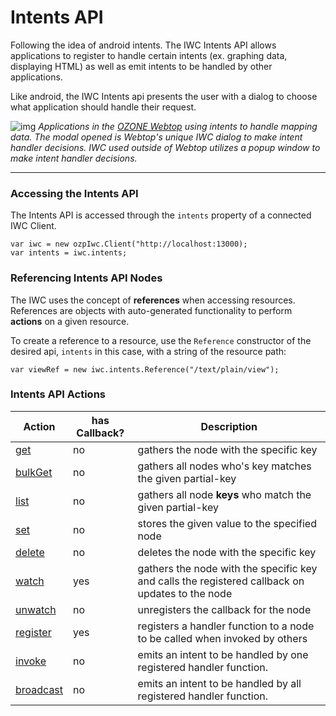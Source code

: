 # Intents API
Following the idea of android intents. The IWC Intents API allows applications to register to handle
certain intents (ex. graphing data, displaying HTML) as well as emit intents to be handled by other applications.

Like android, the IWC Intents api presents the user with a dialog to choose what application should handle their request.

![img](../../../assets/intent_chooser.gif)
_Applications in the [OZONE Webtop](https://github.com/ozoneplatform/ozp-webtop) using intents to handle mapping data.
The modal opened is Webtop's unique IWC dialog to make intent handler decisions. IWC used outside of Webtop utilizes a
popup window to make intent handler decisions._


***

### Accessing the Intents API
The Intents API is accessed through the `intents` property of a connected IWC Client.

```
var iwc = new ozpIwc.Client("http://localhost:13000);
var intents = iwc.intents;
```

### Referencing Intents API Nodes
The IWC uses the concept of **references** when accessing resources. References
are objects with auto-generated functionality to perform **actions** on
a given resource.

To create a reference to a resource, use the `Reference` constructor of the
desired api, `intents` in this case, with a string of the resource path:
```
var viewRef = new iwc.intents.Reference("/text/plain/view");
```

### Intents API Actions
| Action  | has Callback? | Description                                                                                     |
| ------- | ------------- | ----------------------------------------------------------------------------------------------- |
| [get](../common/get.md)   | no            | gathers the node with the specific key                                                          |
| [bulkGet](../common/bulkGet.md) | no            | gathers all nodes  who's key matches the given partial-key                                       |
| [list](../common/list.md)    | no            | gathers all node **keys** who match the given partial-key                                       |
| [set](../common/set.md)     | no            | stores the given value to the specified node                                                    |
| [delete](../common/delete.md)  | no            | deletes the node with the specific key                                                          |
| [watch](../common/watch.md)   | yes           | gathers the node with the specific key and calls the registered callback on updates to the node |
| [unwatch](../common/unwatch.md) | no            | unregisters the callback for the node                                                           |
| [register](register.md)   | yes           | registers a handler function to a node to be called when invoked by others|
| [invoke](invoke.md)   | no            | emits an intent to be handled by one registered handler function. |
| [broadcast](broadcast.md)   | no            | emits an intent  to be handled by all registered handler function. |
